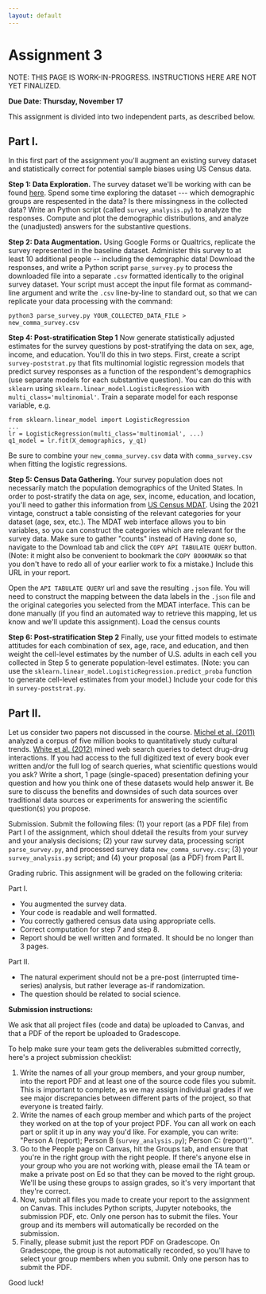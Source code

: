 ```yaml
---
layout: default
---
```

# Assignment 3

NOTE: THIS PAGE IS WORK-IN-PROGRESS. INSTRUCTIONS HERE ARE NOT YET FINALIZED.

**Due Date: Thursday, November 17**

This assignment is divided into two independent parts, as described below.

## Part I.

In this first part of the assignment you'll augment an existing survey dataset and statistically correct for potential sample biases using US Census data.

**Step 1: Data Exploration.** The survey dataset we'll be working with can be found [here](https://raw.githubusercontent.com/fivethirtyeight/data/master/comma-survey/comma-survey.csv). Spend some time exploring the dataset --- which demographic groups are respesented in the data? Is there missingness in the collected data?  Write an Python script (called `survey_analysis.py`) to analyze the responses. Compute and plot the demographic distributions, and analyze the (unadjusted) answers for the substantive questions.

**Step 2: Data Augmentation.** Using Google Forms or Qualtrics, replicate the survey represented in the baseline dataset. Administer this survey to at least 10 additional people -- including the demographic data! Download the responses, and write a Python script `parse_survey.py` to process the downloaded file into a separate `.csv` formatted identically to the original survey dataset. Your script must accept the input file format as command-line argument and write the `.csv` line-by-line to standard out, so that we can replicate your data processing with the command:
```
python3 parse_survey.py YOUR_COLLECTED_DATA_FILE > new_comma_survey.csv
```

**Step 4: Post-stratification Step 1** Now generate statistically adjusted estimates for the survey questions by post-stratifying the data on sex, age, income, and education. You'll do this in two steps. First, create a script `survey-poststrat.py` that fits multinomial logistic regression models that predict survey responses as a function of the respondent's demographics (use separate models for each substantive question). You can do this with `sklearn` using `sklearn.linear_model.LogisticRegression` with `multi_class='multinomial'`. Train a separate model for each response variable, e.g.

```
from sklearn.linear_model import LogisticRegression
...
lr = LogisticRegression(multi_class='multinomial', ...)
q1_model = lr.fit(X_demographics, y_q1)
```

Be sure to combine your `new_comma_survey.csv` data with `comma_survey.csv` when fitting the logistic regressions.

**Step 5: Census Data Gathering.** Your survey population does not necessarily match the population demographics of the United States. In order to post-stratify the data on age, sex, income, education, and location, you'll need to gather this information from [US Census MDAT](data.census.gov/mdat). Using the 2021 vintage, construct a table consisting of the relevant categories for your dataset (age, sex, etc.). The MDAT web interface allows you to bin variables, so you can construct the categories which are relevant for the survey data. Make sure to gather "counts" instead of Having done so, navigate to the Download tab and click the `COPY API TABULATE QUERY` button. (Note: it might also be convenient to bookmark the `COPY BOOKMARK` so that you don't have to redo all of your earlier work to fix a mistake.) Include this URL in your report.

Open the `API TABULATE QUERY` url and save the resulting `.json` file. You will need to construct the mapping between the data labels in the `.json` file and the original categories you selected from the MDAT interface. This can be done manually (if you find an automated way to retrieve this mapping, let us know and we'll update this assignment). Load the census counts

**Step 6: Post-stratification Step 2** Finally, use your fitted models to estimate attitudes for each combination of sex, age, race, and education, and then weight the cell-level estimates by the number of U.S. adults in each cell you collected in Step 5 to generate population-level estimates. (Note: you can use the `sklearn.linear_model.LogisticRegression.predict_proba` function to generate cell-level estimates from your model.) Include your code for this in `survey-poststrat.py`.

## Part II. 

Let us consider two papers not discussed in the course. [Michel et al. (2011)](https://www.science.org/doi/epdf/10.1126/science.1199644) analyzed a corpus of five million books to quantitatively study cultural trends. [White et al. (2012)](https://academic.oup.com/jamia/article-pdf/20/3/404/17374497/20-3-404.pdf) mined web search queries to detect drug-drug interactions. If you had access to the full digitized text of every book ever written and/or the full log of search queries, what scientific questions would you ask? Write a short, 1 page (single-spaced) presentation defining your question and how you think one of these datasets would help answer it. Be sure to discuss the benefits and downsides of such data sources over traditional data sources or experiments for answering the scientific question(s) you propose.

Submission. Submit the following files: (1) your report (as a PDF file) from Part I of the assignment, which shoul ddetail the results from your survey and your analysis decisions; (2) your raw survey data, processing script `parse_survey.py`, and processed survey data `new_comma_survey.csv`; (3) your `survey_analysis.py` script; and (4) your proposal (as a PDF) from Part II.

Grading rubric. This assignment will be graded on the following criteria:

Part I.
* You augmented the survey data.
* Your code is readable and well formatted.
* You correctly gathered census data using appropriate cells.
* Correct computation for step 7 and step 8.
* Report should be well written and formated. It should be no longer than 3 pages.

Part II.
* The natural experiment should not be a pre-post (interrupted time-series) analysis, but rather leverage as-if randomization.
* The question should be related to social science.

**Submission instructions:**

We ask that all project files (code and data) be uploaded to Canvas, and that a PDF of the report be uploaded to Gradescope.

To help make sure your team gets the deliverables submitted correctly, here's a project submission checklist:   

1. Write the names of all your group members, and your group number, into the report PDF and at least one of the source code files you submit. This is important to complete, as we may assign individual grades if we see major discrepancies between different parts of the project, so that everyone is treated fairly.
2. Write the names of each group member and which parts of the project they worked on at the top of your project PDF. You can all work on each part or split it up in any way you'd like. For example, you can write: "Person A (report); Person B (`survey_analysis.py`); Person C: (report)''.
3. Go to the People page on Canvas, hit the Groups tab, and ensure that you're in the right group with the right people. If there's anyone else in your group who you are not working with, please email the TA team or make a private post on Ed so that they can be moved to the right group. We'll be using these groups to assign grades, so it's very important that they're correct.
4. Now, submit all files you made to create your report to the assignment on Canvas. This includes Python scripts, Jupyter notebooks, the submission PDF, etc. Only one person has to submit the files. Your group and its members will automatically be recorded on the submission.
5. Finally, please submit just the report PDF on Gradescope. On Gradescope, the group is not automatically recorded, so you'll have to select your group members when you submit. Only one person has to submit the PDF.

Good luck!

